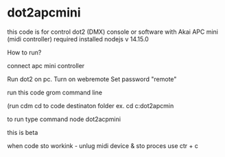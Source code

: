 # dot2apcmini
this code is for control dot2 (DMX) console or software with Akai APC mini (midi controller) required installed nodejs v 14.15.0


How to run?

connect apc mini controller

Run dot2 on pc.
Turn on webremote
Set password "remote"

run this code grom command line

(run cdm
cd to code destinaton folder
ex. cd c:dot2apcmin

to run type command
node dot2acpmini


this is beta

when code sto workink - unlug midi device & sto proces use ctr + c
